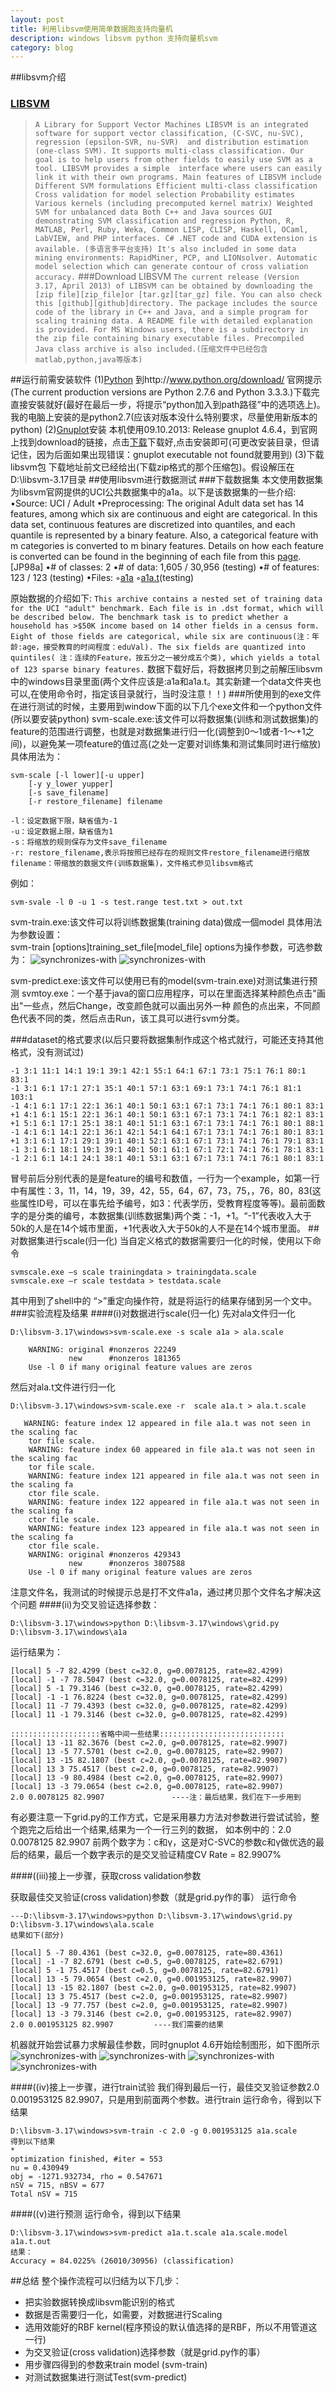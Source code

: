 ```yaml
---
layout: post
title: 利用libsvm使用简单数据跑支持向量机
description: windows libsvm python 支持向量机svm
category: blog
---
```


##libsvm介绍

### [LIBSVM][LIBSVM] 
>    `A Library for Support Vector Machines
>    LIBSVM is an integrated software for support vector classification, (C-SVC, nu-SVC), regression (epsilon-SVR, nu-SVR) 
>and distribution estimation (one-class SVM). It supports multi-class classification.
>Our goal is to help users from other fields to easily use SVM as a tool. LIBSVM provides a simple 
>interface where users can easily link it with their own programs. Main features of LIBSVM include
>    Different SVM formulations
>    Efficient multi-class classification
>    Cross validation for model selection
>    Probability estimates
>    Various kernels (including precomputed kernel matrix)
>    Weighted SVM for unbalanced data
>    Both C++ and Java sources
>    GUI demonstrating SVM classification and regression
>    Python, R, MATLAB, Perl, Ruby, Weka, Common LISP, CLISP, Haskell, OCaml, LabVIEW, and PHP interfaces. C# .NET code and CUDA extension is available. (多语言多平台支持)
>    It's also included in some data mining environments: RapidMiner, PCP, and LIONsolver.
>    Automatic model selection which can generate contour of cross valiation accuracy.`
###Download LIBSVM
>`The current release (Version 3.17, April 2013) of LIBSVM can be obtained by downloading the [zip file][zip_file]or [tar.gz][tar_gz] file. You can also check this [github][github]directory. The package includes the source code of the library in C++ and Java, and a simple program for scaling training data. A README file with detailed explanation is provided. For MS Windows users, there is a subdirectory in the zip file containing binary executable files. Precompiled Java class archive is also included.(压缩文件中已经包含matlab,python,java等版本)`

##运行前需安装软件
(1)[Python][python]
到http://www.python.org/download/ 官网提示(The current production versions are Python 2.7.6 and Python 3.3.3.)下载完直接安裝就好(最好在最后一步，将提示“python加入到path路径”中的选项选上)。
我的电脑上安装的是python2.7(应该对版本没什么特别要求，尽量使用新版本的python)
(2)[Gnuplot][gnuplot]安装
本机使用09.10.2013: Release gnuplot 4.6.4，到官网上找到download的链接，点击[下载]([gnuplot_download]在这里提供链接：http://sourceforge.net/projects/gnuplot/files/latest/download?source=files)下载好,点击安装即可(可更改安装目录，但请记住，因为后面如果出现错误：gnuplot executable not found就要用到)
(3)下载libsvm包
下载地址前文已经给出(下载zip格式的那个压缩包)。假设解压在D:\libsvm-3.17目录
##使用libsvm进行数据测试
###下载数据集
本文使用数据集为libsvm官网提供的UCI公共数据集中的a1a。以下是该数据集的一些介绍:
•Source: UCI / Adult
•Preprocessing: The original Adult data set has 14 features, among which six are continuous and eight are
categorical. In this data set, continuous features are discretized into quantiles, and each quantile is 
represented by a binary feature. Also, a categorical feature with m categories is converted to m binary features.
Details on how each feature is converted can be found in the beginning of each file from this [page][uci_data].
[JP98a] 
•# of classes: 2
•# of data: 1,605 / 30,956 (testing) 
•# of features: 123 / 123 (testing) 
•Files: 
 ◦[a1a][a1a]
 ◦[a1a.t][ala_t](testing)
    
原始数据的介绍如下:
`This archive contains a nested set of training data for the UCI "adult"
benchmark. Each file is in .dst format, which will be described below. The
benchmark task is to predict whether a household has >$50K income based on
14 other fields in a census form. Eight of those fields are categorical,
while six are continuous(注：年龄:age，接受教育的时间程度：eduVal). The six fields are quantized into quintiles(
注：连续的Feature，按五分之一被分成五个类),
which yields a total of 123 sparse binary features.`
数据下载好后，将数据拷贝到之前解压libsvm中的windows目录里面(两个文件应该是:a1a和a1a.t。其实新建一个data文件夹也可以,在使用命令时，指定该目录就行，当时没注意！！)
###所使用到的exe文件
在进行测试的时候，主要用到window下面的以下几个exe文件和一个python文件(所以要安装python)
svm-scale.exe:该文件可以将数据集(训练和测试数据集)的feature的范围进行调整，也就是对数据集进行归一化(调整到0～1或者-1～+1之间)，以避免某一项feature的值过高(之处一定要对训练集和测试集同时进行缩放)
具体用法为：

    svm-scale [-l lower][-u upper]
        [-y y_lower yupper]
        [-s save_filename]
        [-r restore_filename] filename

    -l：设定数据下限，缺省值为-1
    -u：设定数据上限，缺省值为1
    -s：将缩放的规则保存为文件save_filename
    -r: restore_filename,表示将按照已经存在的规则文件restore_filename进行缩放  
    filename：带缩放的数据文件(训练数据集)，文件格式参见libsvm格式
例如：

    svm-svale -l 0 -u 1 -s test.range test.txt > out.txt 

svm-train.exe:该文件可以将训练数据集(training data)做成一個model
    具体用法为参数设置：   
svm-train [options]training_set_file[model_file]
    options为操作参数，可选参数为：
![synchronizes-with](/images/libsvm1/svm-s-t.png)
![synchronizes-with](/images/libsvm1/svm-d.png) 

svm-predict.exe:该文件可以使用已有的model(svm-train.exe)对测试集进行预测
svmtoy.exe：一个基于java的窗口应用程序，可以在里面选择某种颜色点击"画出"一些点，然后Change，改变颜色就可以画出另外一种
颜色的点出来，不同颜色代表不同的类，然后点击Run，该工具可以进行svm分类。
    
###dataset的格式要求(以后只要将数据集制作成这个格式就行，可能还支持其他格式，没有测试过)

    -1 3:1 11:1 14:1 19:1 39:1 42:1 55:1 64:1 67:1 73:1 75:1 76:1 80:1 83:1 
    -1 3:1 6:1 17:1 27:1 35:1 40:1 57:1 63:1 69:1 73:1 74:1 76:1 81:1 103:1 
    -1 4:1 6:1 17:1 22:1 36:1 40:1 50:1 63:1 67:1 73:1 74:1 76:1 80:1 83:1 
    +1 4:1 6:1 15:1 22:1 36:1 40:1 50:1 63:1 67:1 73:1 74:1 76:1 82:1 83:1 
    +1 5:1 6:1 17:1 25:1 38:1 40:1 51:1 63:1 67:1 73:1 74:1 76:1 80:1 88:1 
    -1 4:1 6:1 14:1 22:1 36:1 42:1 54:1 64:1 67:1 73:1 74:1 76:1 80:1 83:1 
    +1 3:1 6:1 17:1 29:1 39:1 40:1 52:1 63:1 67:1 73:1 74:1 76:1 79:1 83:1 
    -1 3:1 6:1 18:1 19:1 39:1 40:1 50:1 61:1 67:1 72:1 74:1 76:1 78:1 83:1 
    -1 2:1 6:1 14:1 24:1 38:1 40:1 53:1 63:1 67:1 73:1 74:1 76:1 80:1 83:1   
冒号前后分别代表的是是feature的编号和数值，一行为一个example，如第一行中有属性：3，11，14，19，39，42，55，64，67，73，75，，76，80，83(这些属性ID号，可以在事先给予编号，如3：代表学历，受教育程度等等)。最前面数字的是分类的编号，本数据集(训练数据集)两个类：-1，+1。“-1”代表收入大于50k的人是在14个城市里面，+1代表收入大于50k的人不是在14个城市里面。
##对数据集进行scale(归一化)
当自定义格式的数据需要归一化的时候，使用以下命令
    
    svmscale.exe –s scale trainingdata > trainingdata.scale 
    svmscale.exe –r scale testdata > testdata.scale 
           
其中用到了shell中的 “>”重定向操作符，就是将运行的结果存储到另一个文中。
###实验流程及结果
####(i)对数据进行scale(归一化)
先对ala文件归一化

    D:\libsvm-3.17\windows>svm-scale.exe -s scale a1a > ala.scale
        
        WARNING: original #nonzeros 22249
                 new      #nonzeros 181365
        Use -l 0 if many original feature values are zeros

然后对ala.t文件进行归一化

    D:\libsvm-3.17\windows>svm-scale.exe -r  scale a1a.t > ala.t.scale
       
       WARNING: feature index 12 appeared in file a1a.t was not seen in the scaling fac
        tor file scale.
        WARNING: feature index 60 appeared in file a1a.t was not seen in the scaling fac
        tor file scale.
        WARNING: feature index 121 appeared in file a1a.t was not seen in the scaling fa
        ctor file scale.
        WARNING: feature index 122 appeared in file a1a.t was not seen in the scaling fa
        ctor file scale.
        WARNING: feature index 123 appeared in file a1a.t was not seen in the scaling fa
        ctor file scale.
        WARNING: original #nonzeros 429343
                 new      #nonzeros 3807588
        Use -l 0 if many original feature values are zeros       
注意文件名，我测试的时候提示总是打不文件a1a，通过拷贝那个文件名才解决这个问题
####(ii)为交叉验证选择参数：

    D:\libsvm-3.17\windows>python D:\libsvm-3.17\windows\grid.py D:\libsvm-3.17\windows\a1a
运行结果为：

    [local] 5 -7 82.4299 (best c=32.0, g=0.0078125, rate=82.4299)
    [local] -1 -7 78.5047 (best c=32.0, g=0.0078125, rate=82.4299)
    [local] 5 -1 79.3146 (best c=32.0, g=0.0078125, rate=82.4299)
    [local] -1 -1 76.8224 (best c=32.0, g=0.0078125, rate=82.4299)
    [local] 11 -7 79.4393 (best c=32.0, g=0.0078125, rate=82.4299)
    [local] 11 -1 79.3146 (best c=32.0, g=0.0078125, rate=82.4299)
    
    ::::::::::::::::::::省略中间一些结果::::::::::::::::::::::::::::
    [local] 13 -11 82.3676 (best c=2.0, g=0.0078125, rate=82.9907)
    [local] 13 -5 77.5701 (best c=2.0, g=0.0078125, rate=82.9907)
    [local] 13 -15 82.1807 (best c=2.0, g=0.0078125, rate=82.9907)
    [local] 13 3 75.4517 (best c=2.0, g=0.0078125, rate=82.9907)
    [local] 13 -9 80.4984 (best c=2.0, g=0.0078125, rate=82.9907)
    [local] 13 -3 79.0654 (best c=2.0, g=0.0078125, rate=82.9907)
    2.0 0.0078125 82.9907               ----注：最后结果，我们在下一步用到

有必要注意一下grid.py的工作方式，它是采用暴力方法对参数进行尝试试验，整个跑完之后给出一个结果,结果为一个一行三列的数据，
如本例中的：2.0 0.0078125 82.9907 前两个数字为：c和γ，这是对C-SVC的参数c和γ做优选的最后的结果，最后一个数字表示的是交叉验证精度CV Rate = 82.9907%

####((iii)接上一步骤，获取cross validation参数

获取最佳交叉验证(cross validation)参数（就是grid.py作的事）
运行命令

    ---D:\libsvm-3.17\windows>python D:\libsvm-3.17\windows\grid.py D:\libsvm-3.17\windows\ala.scale
    结果如下(部分)
    
    [local] 5 -7 80.4361 (best c=32.0, g=0.0078125, rate=80.4361)
    [local] -1 -7 82.6791 (best c=0.5, g=0.0078125, rate=82.6791)
    [local] 5 -1 75.4517 (best c=0.5, g=0.0078125, rate=82.6791)
    [local] 13 -5 79.0654 (best c=2.0, g=0.001953125, rate=82.9907)
    [local] 13 -15 82.1807 (best c=2.0, g=0.001953125, rate=82.9907)
    [local] 13 3 75.4517 (best c=2.0, g=0.001953125, rate=82.9907)
    [local] 13 -9 77.757 (best c=2.0, g=0.001953125, rate=82.9907)
    [local] 13 -3 79.3146 (best c=2.0, g=0.001953125, rate=82.9907)
    2.0 0.001953125 82.9907         ----我们需要的结果
    
机器就开始尝试暴力求解最佳参数，同时gnuplot 4.6开始绘制图形，如下图所示
![synchronizes-with](/images/libsvm1/gridpy1.png)
![synchronizes-with](/images/libsvm1/gridpy2.png)
![synchronizes-with](/images/libsvm1/gridpy4.png)
![synchronizes-with](/images/libsvm1/gridpy5.png)

####((iv)接上一步骤，进行train试验
我们得到最后一行，最佳交叉验证参数2.0 0.001953125 82.9907，只是用到前面两个参数。进行train
运行命令，得到以下结果
   
    D:\libsvm-3.17\windows>svm-train -c 2.0 -g 0.001953125 a1a.scale
    得到以下结果
    *
    optimization finished, #iter = 553
    nu = 0.430949
    obj = -1271.932734, rho = 0.547671
    nSV = 715, nBSV = 677
    Total nSV = 715
    
####((v)进行预测
运行命令，得到以下结果
    
    D:\libsvm-3.17\windows>svm-predict a1a.t.scale a1a.scale.model a1a.t.out
    结果：
    Accuracy = 84.0225% (26010/30956) (classification)

##总结
整个操作流程可以归结为以下几步：
<ul>
<li>把实验数据转换成libsvm能识别的格式</li>
<li>数据是否需要归一化，如需要，对数据进行Scaling </li>
<li>选用效能好的RBF kernel(程序预设的默认值选择的是RBF，所以不用管道这一行)</li>
<li>为交叉验证(cross validation)选择参数（就是grid.py作的事）</li>
<li>用步骤四得到的参数来train model (svm-train)</li>
<li>对测试数据集进行测试Test(svm-predict)</li>
</ul>


[LIBSVM]: http://www.csie.ntu.edu.tw/~cjlin/libsvm/
[zip_file]:http://www.csie.ntu.edu.tw/~cjlin/libsvm+zip 
[tar_gz]:http://www.csie.ntu.edu.tw/~cjlin/cgi-bin/libsvm.cgi?+http://www.csie.ntu.edu.tw/~cjlin/libsvm+tar.gz
[github]:https://github.com/cjlin1/libsvm
[python]:http://www.python.org/download/
[gnuplot]:http://gnuplot.info/
[gnuplot_download]:http://sourceforge.net/projects/gnuplot/files/latest/download?source=files
[uci_data]:http://research.microsoft.com/en-us/um/people/jplatt/adult.zip
[a1a]:http://www.csie.ntu.edu.tw/~cjlin/libsvmtools/datasets/binary/a1a
[ala_t]:http://www.csie.ntu.edu.tw/~cjlin/libsvmtools/datasets/binary/a1a.t


